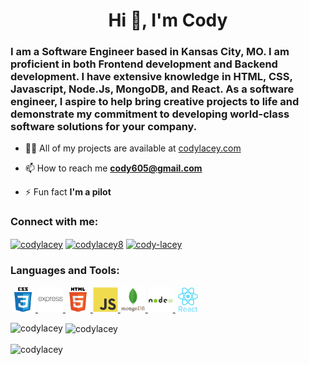 <h1 align="center">Hi 👋, I'm Cody</h1>

<h3>I am a Software Engineer based in Kansas City, MO. I am proficient in both Frontend development and Backend development. I have extensive knowledge in HTML, CSS, Javascript, Node.Js, MongoDB, and React. As a software engineer, I aspire to help bring creative projects to life and demonstrate my commitment to developing world-class software solutions for your company.</h3>

- 👨‍💻 All of my projects are available at [codylacey.com](codylacey.com)

- 📫 How to reach me **cody605@gmail.com**

- ⚡ Fun fact **I'm a pilot**

<h3 align="left">Connect with me:</h3>
<p align="left">
<a href="https://codepen.io/codylacey" target="blank"><img align="center" src="https://cdn.jsdelivr.net/npm/simple-icons@3.0.1/icons/codepen.svg" alt="codylacey" height="30" width="40" /></a>
<a href="https://twitter.com/codylacey8" target="blank"><img align="center" src="https://cdn.jsdelivr.net/npm/simple-icons@3.0.1/icons/twitter.svg" alt="codylacey8" height="30" width="40" /></a>
<a href="https://linkedin.com/in/cody-lacey" target="blank"><img align="center" src="https://cdn.jsdelivr.net/npm/simple-icons@3.0.1/icons/linkedin.svg" alt="cody-lacey" height="30" width="40" /></a>
</p>

<h3 align="left">Languages and Tools:</h3>
<p align="left"> <a href="https://www.w3schools.com/css/" target="_blank"> <img src="https://raw.githubusercontent.com/devicons/devicon/master/icons/css3/css3-original-wordmark.svg" alt="css3" width="40" height="40"/> </a> <a href="https://expressjs.com" target="_blank"> <img src="https://raw.githubusercontent.com/devicons/devicon/master/icons/express/express-original-wordmark.svg" alt="express" width="40" height="40"/> </a> <a href="https://www.w3.org/html/" target="_blank"> <img src="https://raw.githubusercontent.com/devicons/devicon/master/icons/html5/html5-original-wordmark.svg" alt="html5" width="40" height="40"/> </a> <a href="https://developer.mozilla.org/en-US/docs/Web/JavaScript" target="_blank"> <img src="https://raw.githubusercontent.com/devicons/devicon/master/icons/javascript/javascript-original.svg" alt="javascript" width="40" height="40"/> </a> <a href="https://www.mongodb.com/" target="_blank"> <img src="https://raw.githubusercontent.com/devicons/devicon/master/icons/mongodb/mongodb-original-wordmark.svg" alt="mongodb" width="40" height="40"/> </a> <a href="https://nodejs.org" target="_blank"> <img src="https://raw.githubusercontent.com/devicons/devicon/master/icons/nodejs/nodejs-original-wordmark.svg" alt="nodejs" width="40" height="40"/> </a> <a href="https://reactjs.org/" target="_blank"> <img src="https://raw.githubusercontent.com/devicons/devicon/master/icons/react/react-original-wordmark.svg" alt="react" width="40" height="40"/> </a> </p>

<p><img align="left" src="https://github-readme-stats.vercel.app/api/top-langs?username=codylacey&show_icons=true&locale=en&layout=compact" alt="codylacey" /></p>

<p>&nbsp;<img align="center" src="https://github-readme-stats.vercel.app/api?username=codylacey&show_icons=true&locale=en" alt="codylacey" /></p>

<p><img align="center" src="https://github-readme-streak-stats.herokuapp.com/?user=codylacey&" alt="codylacey" /></p>
